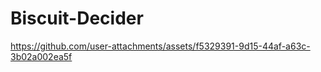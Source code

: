 # Biscuit-Decider

https://github.com/user-attachments/assets/f5329391-9d15-44af-a63c-3b02a002ea5f



